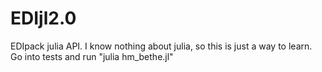 # EDIjl2.0
EDIpack julia API.
I know nothing about julia, so this is just a way to learn.
Go into tests and run "julia hm_bethe.jl"
